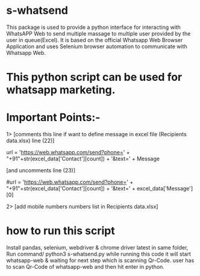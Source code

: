 # s-whatsend
This package is used to provide a python interface for interacting with WhatsAPP Web to send multiple massage to multiple user provided by the user  in queue(Excel). It is based on the official Whatsapp Web Browser Application and uses Selenium browser automation to communicate with Whatsapp Web.


# This python script can be used for whatsapp marketing.

# Important Points:-
1> [comments this line if want to define message in excel file (Recipients data.xlsx) line (22)]

url = 'https://web.whatsapp.com/send?phone=' + "+91"+str(excel_data['Contact'][count]) + '&text=' + Message

[and uncomments line (23)]

#url = 'https://web.whatsapp.com/send?phone=' + "+91"+str(excel_data['Contact'][count]) + '&text=' + excel_data['Message'][0]


2> [add mobile numbers numbers list in Recipients data.xlsx]

# how to run this script

Install  pandas, selenium, webdriver & chrome driver latest in same folder,
Run command/ python3 s-whatsend.py
while running this code it will start whatsapp-web & waiting for next step which is scanning Qr-Code.
user has to scan Qr-Code of whatsapp-web and then 
hit enter in python.
